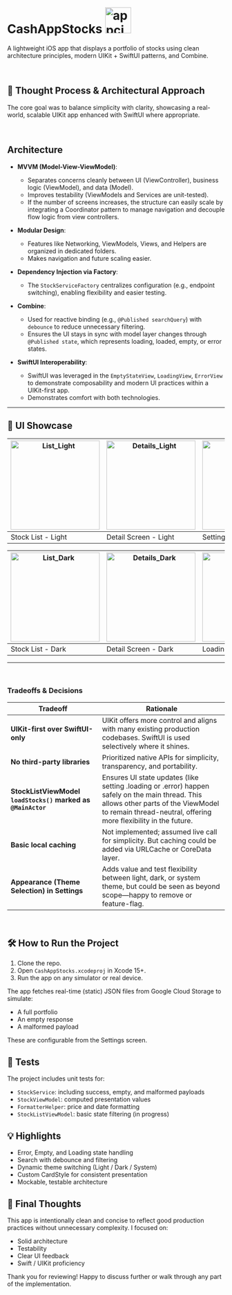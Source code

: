 # CashAppStocks  <img width="60" alt="appcion_light" src="https://github.com/user-attachments/assets/6b7fa719-99f2-475d-bf9a-0c4a4dc51589" />


A lightweight iOS app that displays a portfolio of stocks using clean architecture principles, modern UIKit + SwiftUI patterns, and Combine.

</br>

## 🧠 Thought Process & Architectural Approach

The core goal was to balance simplicity with clarity, showcasing a real-world, scalable UIKit app enhanced with SwiftUI where appropriate.

</br>

## Architecture

- **MVVM (Model-View-ViewModel)**:
  - Separates concerns cleanly between UI (ViewController), business logic (ViewModel), and data (Model).
  - Improves testability (ViewModels and Services are unit-tested). 
  - If the number of screens increases, the structure can easily scale by integrating a Coordinator pattern to manage navigation and decouple flow logic from view controllers.
  
- **Modular Design**:
  - Features like Networking, ViewModels, Views, and Helpers are organized in dedicated folders.
  - Makes navigation and future scaling easier.

- **Dependency Injection via Factory**:
  - The `StockServiceFactory` centralizes configuration (e.g., endpoint switching), enabling flexibility and easier testing.

- **Combine**:
  - Used for reactive binding (e.g., `@Published searchQuery`) with `debounce` to reduce unnecessary filtering.
  - Ensures the UI stays in sync with model layer changes through `@Published state`, which represents loading, loaded, empty, or error states.

- **SwiftUI Interoperability**:
  - SwiftUI was leveraged in the `EmptyStateView`, `LoadingView`, `ErrorView` to demonstrate composability and modern UI practices within a UIKit-first app.
  - Demonstrates comfort with both technologies.
 

----

## 🎨 UI Showcase

| <img width="206" alt="List_Light" src="https://github.com/user-attachments/assets/5d52ee5a-86bf-4930-969f-7d48ac41e9e4" /> |<img width="206" alt="Details_Light" src="https://github.com/user-attachments/assets/0295160b-33e8-4dab-a660-a1f83ef44016" /> | <img width="206" alt="Settings_Light" src="https://github.com/user-attachments/assets/630bb107-8371-4f5d-9042-38aa8d3b6e9f" /> | <img width="206" alt="HomeScreen_Dark" src="https://github.com/user-attachments/assets/abcf2761-8db6-4eab-879e-99330819eb9a"/> |
|-------------------------------------|-------------------------------------|-------------------------------------|-------------------------------------|
| Stock List - Light                  | Detail Screen - Light               | Settings - Light                    | Erorr - Light                       |

| <img width="206" alt="List_Dark" src="https://github.com/user-attachments/assets/6fe59a58-d4e7-49d8-9523-332fee2cb55e" /> |<img width="206" alt="Details_Dark" src="https://github.com/user-attachments/assets/64258467-afa2-4a09-add3-8986fa2cc7a6" /> | <img width="206" alt="Settings_Dark" src="https://github.com/user-attachments/assets/e90f343e-c3f2-4513-b80b-f0499f7cd9b3" /> | <img width="206" alt="HomeScreen_Dark" src="https://github.com/user-attachments/assets/917193e3-50fd-4740-838d-dc71dcc7d0ae"/> |
|-------------------------------------|-------------------------------------|-------------------------------------|-------------------------------------|
| Stock List - Dark                   | Detail Screen - Dark                | Loading - Light                     | Empty - Light                       |


----

</br>

### Tradeoffs & Decisions

| Tradeoff | Rationale |
|---------|-----------|
| **UIKit-first over SwiftUI-only** | UIKit offers more control and aligns with many existing production codebases. SwiftUI is used selectively where it shines. |
| **No third-party libraries** | Prioritized native APIs for simplicity, transparency, and portability. |
| **StockListViewModel `loadStocks()` marked as `@MainActor`** | Ensures UI state updates (like setting .loading or .error) happen safely on the main thread. This allows other parts of the ViewModel to remain thread-neutral, offering more flexibility in the future. |
| **Basic local caching** | Not implemented; assumed live call for simplicity. But caching could be added via URLCache or CoreData layer. |
| **Appearance (Theme Selection) in Settings** | Adds value and test flexibility between light, dark, or system theme, but could be seen as beyond scope—happy to remove or feature-flag. |

</br>

## 🛠 How to Run the Project

1. Clone the repo.
2. Open `CashAppStocks.xcodeproj` in Xcode 15+.
3. Run the app on any simulator or real device.

The app fetches real-time (static) JSON files from Google Cloud Storage to simulate:
- A full portfolio
- An empty response
- A malformed payload

These are configurable from the Settings screen.

## 🧪 Tests

The project includes unit tests for:
- `StockService`: including success, empty, and malformed payloads
- `StockViewModel`: computed presentation values
- `FormatterHelper`: price and date formatting
- `StockListViewModel`: basic state filtering (in progress)

## 💡 Highlights

- Error, Empty, and Loading state handling
- Search with debounce and filtering
- Dynamic theme switching (Light / Dark / System)
- Custom CardStyle for consistent presentation
- Mockable, testable architecture


## 🙌 Final Thoughts

This app is intentionally clean and concise to reflect good production practices without unnecessary complexity. I focused on:
- Solid architecture
- Testability
- Clear UI feedback
- Swift / UIKit proficiency



Thank you for reviewing! Happy to discuss further or walk through any part of the implementation.
